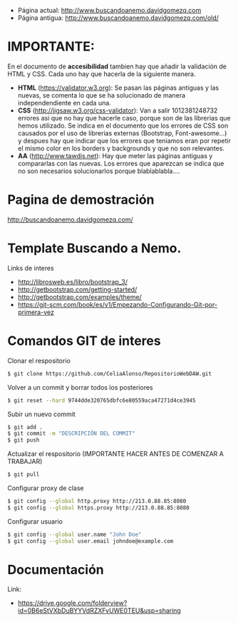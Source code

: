 
- Página actual: http://www.buscandoanemo.davidgomezq.com
- Página antigua: http://www.buscandoanemo.davidgomezq.com/old/

<h1>IMPORTANTE:</h1>

En el documento de **accesibilidad** tambien hay que añadir la validación de HTML y CSS. Cada uno hay que hacerla de la siguiente manera.

- **HTML** (https://validator.w3.org): Se pasan las páginas antiguas y las nuevas, se comenta lo que se ha solucionado de manera independendiente en cada una.
- **CSS** (http://jigsaw.w3.org/css-validator): Van a salir 1012381248732 errores asi que no hay que hacerle caso, porque son de las librerias que hemos utilizado. Se indica en el documento que los errores de CSS son causados por el uso de librerias externas (Bootstrap, Font-awesome...) y despues hay que indicar que los errores que teniamos eran por repetir el mismo color en los borders y backgrounds y que no son relevantes.
- **AA** (http://www.tawdis.net): Hay que meter las páginas antiguas y compararlas con las nuevas. Los errores que aparezcan se indica que no son necesarios solucionarlos porque blablablabla....


# Pagina de demostración

http://buscandoanemo.davidgomezq.com/

# Template Buscando a Nemo.
Links de interes
  - http://librosweb.es/libro/bootstrap_3/
  - http://getbootstrap.com/getting-started/
  - http://getbootstrap.com/examples/theme/
  - https://git-scm.com/book/es/v1/Empezando-Configurando-Git-por-primera-vez

# Comandos GIT de interes
Clonar el respositorio
```sh
$ git clone https://github.com/CeliaAlonso/RepositorioWebDAW.git
```
Volver a un commit y borrar todos los posteriores
```sh
$ git reset --hard 9744dde320765dbfc6e80559aca47271d4ce3945
```
Subir un nuevo commit
```sh
$ git add .
$ git commit -m "DESCRIPCIÓN DEL COMMIT"
$ git push
```
Actualizar el respositorio (IMPORTANTE HACER ANTES DE COMENZAR A TRABAJAR)
```sh
$ git pull
```
Configurar proxy de clase
```sh
$ git config --global http.proxy http://213.0.88.85:8080
$ git config --global https.proxy http://213.0.88.85:8080
```
Configurar usuario
```sh
$ git config --global user.name "John Doe"
$ git config --global user.email johndoe@example.com
```

# Documentación

Link:
  - https://drive.google.com/folderview?id=0B6eStVXbDuBYYVdRZXFvUWE0TEU&usp=sharing
